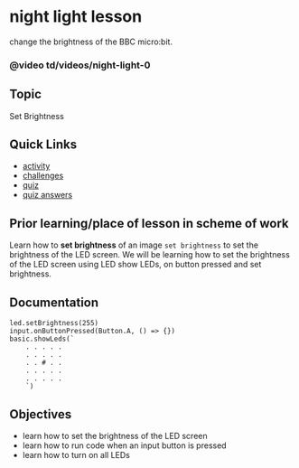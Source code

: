 # night light lesson

change the brightness of the BBC micro:bit.

### @video td/videos/night-light-0

## Topic

Set Brightness

## Quick Links

* [activity](/microbit/lessons/night-light/activity)
* [challenges](/microbit/lessons/night-light/challenges)
* [quiz](/microbit/lessons/night-light/quiz)
* [quiz answers](/microbit/lessons/night-light/quiz-answers)

## Prior learning/place of lesson in scheme of work

Learn how to **set brightness** of an image `set brightness` to set the brightness of the LED screen. We will be learning how to set the brightness of the LED screen using LED show LEDs, on button pressed and set brightness.

## Documentation

```cards
led.setBrightness(255)
input.onButtonPressed(Button.A, () => {})
basic.showLeds(`
    . . . . .
    . . . . .
    . . # . .
    . . . . .
    . . . . .
    `)
```

## Objectives

* learn how to set the brightness of the LED screen
* learn how to run code when an input button is pressed
* learn how to turn on all LEDs

